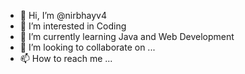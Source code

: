 - 👋 Hi, I’m @nirbhayv4
- 👀 I’m interested in Coding
- 🌱 I’m currently learning Java and Web Development
- 💞️ I’m looking to collaborate on ...
- 📫 How to reach me ...

<!---
nirbhayv4/nirbhayv4 is a ✨ special ✨ repository because its `README.md` (this file) appears on your GitHub profile.
You can click the Preview link to take a look at your changes.
--->
